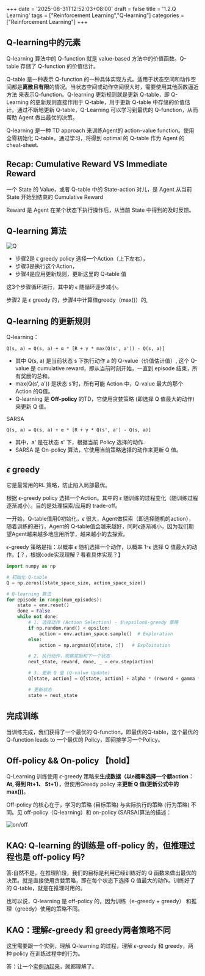 +++
date = '2025-08-31T12:52:03+08:00'
draft = false
title = '1.2.Q Learning'
tags = ["Reinforcement Learning","Q-learning"]
categories = ["Reinforcement Learning"]
+++


## Q-learning中的元素

Q-learning 算法中的 Q-function 就是 value-based 方法中的价值函数。Q-table 存储了 Q-function 的价值估计。

Q-table 是一种表示 Q-function 的一种具体实现方式。适用于状态空间和动作空间都是**离散且有限**的情况。当状态空间或动作空间很大时，需要使用其他函数逼近方法 来表示Q-function。Q-learning 更新规则就是更新 Q-table，即 Q-Learning 的更新规则直接作用于 Q-table，用于更新 Q-table 中存储的价值估计。通过不断地更新 Q-table，Q-Learning 可以学习到最优的 Q-function，从而帮助 Agent 做出最优的决策。

Q-learning 是一种 TD approach 来训练Agent的 action-value function。使用全零初始化 Q-table，通过学习，将得到 optimal 的 Q-table 作为 Agent 的 cheat-sheet.

## Recap: Cumulative Reward VS Immediate Reward

一个 State 的 Value，或者 Q-table 中的 State-action 对儿，是 Agent 从当前 State 开始到结束的 Cumulative Reward

Reward 是 Agent 在某个状态下执行操作后，从当前 State 中得到的及时反馈。


## Q-learning 算法

![Q](/pics/Q-learning-2.png)

- 步骤2是 $\epsilon$ greedy policy 选择一个Action（上下左右），
- 步骤3是执行这个Action，
- 步骤4是应用更新规则，更新这里的 Q-table 值

这3个步骤循环进行，其中的 $\epsilon$ 随循环逐步减小。

步骤2 是 $\epsilon$ greedy 的，步骤4中计算值greedy（max()）的,


## Q-learning 的更新规则

Q-learning：

`Q(s, a) = Q(s, a) + α * [R + γ * max(Q(s', a')) - Q(s, a)]`
- 其中 Q(s, a) 是当前状态 s 下执行动作 a 的 Q-value（价值估计值）, 这个 Q-value 是 cumulative reward，即从当前时刻开始，一直到 episode 结束，所有奖励的总和。
- max(Q(s', a')) 是状态 s'时，所有可能 Action 中，Q-value 最大的那个Action 的Q值。
- Q-learning 是 **Off-policy** 的TD，它使用贪婪策略 (即选择 Q 值最大的动作) 来更新 Q 值。

SARSA

`Q(s, a) = Q(s, a) + α * [R + γ * Q(s', a') - Q(s, a)]`
- 其中，a' 是在状态 s' 下，根据当前 Policy 选择的动作.
- SARSA 是 On-policy 算法，它使用当前策略选择的动作来更新 Q 值。


## $\epsilon$ greedy

它是最常用的RL 策略，防止陷入局部最优。

根据 $\epsilon$-greedy policy 选择一个Action。其中的 $\epsilon$ 随训练的过程变化（随训练过程逐渐减小）。目的是处理探索/应用的 trade-off。

一开始，Q-table值用0初始化，$\epsilon$ 很大，Agent做探索（即选择随机的action），随着训练的进行，Agent的 Q-table值会越来越好，同时$\epsilon$逐渐减小，因为我们期望Agent越来越多地应用所学，越来越小的去探索。

$\epsilon$-greedy 策略是指：以概率 $\epsilon$ 随机选择一个动作，以概率 1-$\epsilon$ 选择 Q 值最大的动作。【？，根据code实现理解？看看具体实现？】

~~~py
import numpy as np

# 初始化 Q-table
Q = np.zeros((state_space_size, action_space_size))

# Q-learning 算法
for episode in range(num_episodes):
    state = env.reset()
    done = False
    while not done:
        # 1. 选择动作 (Action Selection) - $\epsilon$-greedy 策略
        if np.random.rand() < epsilon:
            action = env.action_space.sample()  # Exploration
        else:
            action = np.argmax(Q[state, :])   # Exploitation

        # 2. 执行动作，观察奖励和下一个状态
        next_state, reward, done, _ = env.step(action)

        # 3. 更新 Q 值 (Q-value Update)
        Q[state, action] = Q[state, action] + alpha * (reward + gamma * np.max(Q[next_state, :]) - Q[state, action])

        # 更新状态
        state = next_state
~~~

## 完成训练

当训练完成，我们获得了一个最优的 Q-function，即最优的Q-table，这个最优的Q-function leads to 一个最优的 Policy，即间接学习一个Policy。


## Off-policy && On-policy 【hold】

Q-Learning 训练使用 $\epsilon$-greedy 策略来**生成数据（以e概率选择一个额action：At, 得到 Rt+1、 St+1）**，但使用Greedy policy 来**更新 Q 值(更新公式中的 max())**。

Off-policy 的核心在于，学习的策略 (目标策略) 与实际执行的策略 (行为策略) 不同。见 off-policy（Q-learning）和 on-policy (SARSA)算法的描述：

![on/off](/pics/off-on-4.png)


## KAQ: Q-learning 的训练是 off-policy 的，但推理过程也是 off-policy 吗?

答:自然不是，在推理阶段，我们的目标是利用已经训练好的 Q 函数来做出最优的决策。就是直接使用贪婪策略，即在每个状态下选择 Q 值最大的动作。训练好了的 Q-table，就是在推理时用的。

也可以说，Q-learning 是 off-policy 的，因为训练（e-greedy + greedy） 和推理（greedy）使用的策略不同。


## KAQ：理解$\epsilon$-greedy 和 greedy两者策略不同

这里需要跟一个实例，理解 Q-learning 的过程，理解 $\epsilon$-greedy 和 greedy，两种 policy 在训练过程中的行为。

答：让一个[实例动起来](https://huggingface.co/learn/deep-rl-course/unit2/q-learning-example)，就都理解了。


